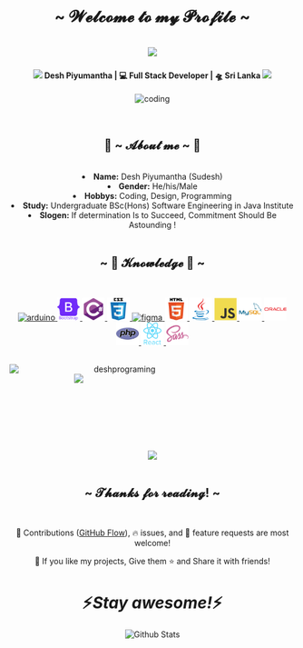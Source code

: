 <!DOCTYPE html>
<body>
<h1 align="center">~  𝓦𝓮𝓵𝓬𝓸𝓶𝓮 𝓽𝓸 𝓶𝔂 𝓟𝓻𝓸𝓯𝓲𝓵𝓮  ~</h1>

<br/>
<div align="center">
  <a href="https://git.io/typing-svg">
    <img src="https://readme-typing-svg.herokuapp.com/?lines=Hello,+There!+👋;This+is+Desh+Area....;Nice+to+meet+you!&center=true&size=35">
  </a>
  <div align="center">
<h4><img src="https://media.giphy.com/media/WUlplcMpOCEmTGBtBW/giphy.gif" width="30">  Desh Piyumantha | 💻 Full Stack Developer | 🛸 Sri Lanka <img src="https://media.giphy.com/media/WUlplcMpOCEmTGBtBW/giphy.gif" width="30"></h4>
</div>
  
<p align="center">
  <img alt="coding" width="600" src="https://hackernoon.imgix.net/hn-images/1*KbC-gUATfgCAHLos0n-Bqg.gif">
</p>
<div align="center">
<!--   <a href="https://www.instagram.com/desh_piyumantha/">
  <img align="center" alt="Desh's Instagram" width="22px" src="https://raw.githubusercontent.com/hussainweb/hussainweb/main/icons/instagram.png" />
</a>
<a href="#">
  <img align="center" alt="Desh's Discord" width="22px" src="https://raw.githubusercontent.com/peterthehan/peterthehan/master/assets/github.svg" />
</a> -->
<!-- <a href="https://twitter.com/DeshPrograming">
  <img align="center" alt="DeshPrograming | Twitter" width="22px" src="https://raw.githubusercontent.com/peterthehan/peterthehan/master/assets/twitter.svg" />
</a> -->
<!-- <a href="https://www.linkedin.com/in/desh-piyumantha-289178260/">
  <img align="center" alt="Desh's LinkedIN" width="22px" src="[https://raw.githubusercontent.com/peterthehan/peterthehan/master/assets/linkedin.svg](https://camo.githubusercontent.com/886ee33b0e068d2273637b9853c7eef254326881173e6bba1a718ebf18beb792/68747470733a2f2f656e637279707465642d74626e302e677374617469632e636f6d2f696d616765733f713d74626e3a414e6439476352434e78786a67527158412d3359795336736634557a33562d44343649637345684c3964675a7058477a58696d57496a4f5132654f446a3534427443434d737530676b495926757371703d434155)" />
</div>
</a> -->
</div>
<br>
<div>
    <h2 align="center"> 🦊 ~ 𝓐𝓫𝓸𝓾𝓽 𝓶𝓮 ~ 🦊 </h2>
  <br/>
  <div align="center">   
  <li>
        <b>Name:</b> Desh Piyumantha (Sudesh)
     </li>
    <li>
        <b>Gender:</b> He/his/Male
    </li>
    <li>
        <b>Hobbys:</b> Coding,  Design, Programming
    </li>
  <li>
        <b>Study:</b> Undergraduate BSc(Hons) Software Engineering in Java Institute 
     </li>
    <li>
        <b>Slogen:</b> If determination Is to Succeed, Commitment Should Be Astounding !
    </li>
  

  
  </div>

</div>
<div>
  <br/>
    <h2 align="center" style> ~ 📇 𝓚𝓷𝓸𝔀𝓵𝓮𝓭𝓰𝓮 📇 ~</h2>
<br>
<div align="center">
<p align="center"> <a href="https://www.arduino.cc/" target="_blank" rel="noreferrer"> <img src="https://cdn.worldvectorlogo.com/logos/arduino-1.svg" alt="arduino" width="40" height="40"/> </a> <a href="https://getbootstrap.com" target="_blank" rel="noreferrer"> <img src="https://raw.githubusercontent.com/devicons/devicon/master/icons/bootstrap/bootstrap-plain-wordmark.svg" alt="bootstrap" width="40" height="40"/> </a> <a href="https://www.w3schools.com/cs/" target="_blank" rel="noreferrer"> <img src="https://raw.githubusercontent.com/devicons/devicon/master/icons/csharp/csharp-original.svg" alt="csharp" width="40" height="40"/> </a> <a href="https://www.w3schools.com/css/" target="_blank" rel="noreferrer"> <img src="https://raw.githubusercontent.com/devicons/devicon/master/icons/css3/css3-original-wordmark.svg" alt="css3" width="40" height="40"/> </a> <a href="https://www.figma.com/" target="_blank" rel="noreferrer"> <img src="https://www.vectorlogo.zone/logos/figma/figma-icon.svg" alt="figma" width="40" height="40"/> </a> <a href="https://www.w3.org/html/" target="_blank" rel="noreferrer"> <img src="https://raw.githubusercontent.com/devicons/devicon/master/icons/html5/html5-original-wordmark.svg" alt="html5" width="40" height="40"/> </a> <a href="https://www.java.com" target="_blank" rel="noreferrer"> <img src="https://raw.githubusercontent.com/devicons/devicon/master/icons/java/java-original.svg" alt="java" width="40" height="40"/> </a> <a href="https://developer.mozilla.org/en-US/docs/Web/JavaScript" target="_blank" rel="noreferrer"> <img src="https://raw.githubusercontent.com/devicons/devicon/master/icons/javascript/javascript-original.svg" alt="javascript" width="40" height="40"/> </a> <a href="https://www.mysql.com/" target="_blank" rel="noreferrer"> <img src="https://raw.githubusercontent.com/devicons/devicon/master/icons/mysql/mysql-original-wordmark.svg" alt="mysql" width="40" height="40"/> </a> <a href="https://www.oracle.com/" target="_blank" rel="noreferrer"> <img src="https://raw.githubusercontent.com/devicons/devicon/master/icons/oracle/oracle-original.svg" alt="oracle" width="40" height="40"/> </a> <a href="https://www.php.net" target="_blank" rel="noreferrer"> <img src="https://raw.githubusercontent.com/devicons/devicon/master/icons/php/php-original.svg" alt="php" width="40" height="40"/> </a> <a href="https://reactjs.org/" target="_blank" rel="noreferrer"> <img src="https://raw.githubusercontent.com/devicons/devicon/master/icons/react/react-original-wordmark.svg" alt="react" width="40" height="40"/> </a> <a href="https://sass-lang.com" target="_blank" rel="noreferrer"> <img src="https://raw.githubusercontent.com/devicons/devicon/master/icons/sass/sass-original.svg" alt="sass" width="40" height="40"/> </a> </p>
</div>


<br>
<div align=center>
    <a href="https://github.com/denvercoder1/github-readme-streak-stats" title="Go to Source">
      <img align="left" width=390 src="https://github-readme-streak-stats.herokuapp.com/?user=deshprograming&theme=react&border=61dafb&hide_border=true" alt="deshprograming" />
    </a>
    <a href="https://github.com/anuraghazra/github-readme-stats" title="Go to Source">
      <img align="right" width=390 src="https://github-readme-stats.vercel.app/api?username=deshprograming&show_icons=true&theme=react&border_color=61dafb&hide_border=true" />
    </a>
</div>

 <br><br><br><br><br><br><br>
  <div align=center>
    <a href="https://github.com/anuraghazra/github-readme-stats">
      <img width=325 align="center" src="https://github-readme-stats.vercel.app/api/top-langs?username=deshprograming&hide=c%23,powershell,Mathematica,Ruby,Objective-C,Objective-C%2b%2b,Cuda&title_color=61dafb&text_color=ffffff&icon_color=61dafb&bg_color=20232a&langs_count=8&layout=compact&border_color=61dafb&hide_border=true" />
    </a>
  </div>




</div>

<div>
 <br>
  <h2 align="center">  ~ 𝓣𝓱𝓪𝓷𝓴𝓼 𝓯𝓸𝓻 𝓻𝓮𝓪𝓭𝓲𝓷𝓰! ~ </h2>
    
  <br>
    
<p align="center">🎀 Contributions (<a href="https://github.com/DeshPrograming" title="GitHub flow">GitHub Flow</a>), 🔥 issues, and 🥮 feature requests are most welcome!</p>

<p align="center">💙 If you like my projects, Give them ⭐ and Share it with friends!</p>
</p>


<h1 align='center'>⚡️<i>Stay awesome!</i>⚡️</h1>

<p align="center">
        <img src="https://raw.githubusercontent.com/mayhemantt/mayhemantt/Update/svg/Bottom.svg" alt="Github Stats" />
</p>
</div>
<br>
<div>
    
 
   
</div>
</body>
